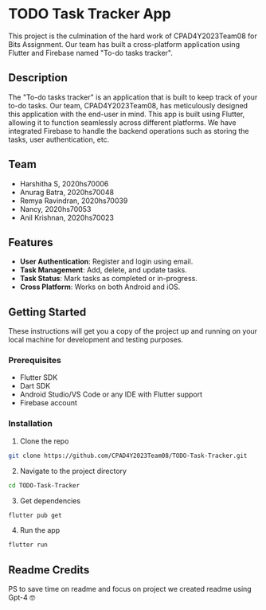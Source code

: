 # TODO Task Tracker App

This project is the culmination of the hard work of CPAD4Y2023Team08 for Bits Assignment. Our team has built a cross-platform application using Flutter and Firebase named "To-do tasks tracker". 

## Description

The "To-do tasks tracker" is an application that is built to keep track of your to-do tasks. Our team, CPAD4Y2023Team08, has meticulously designed this application with the end-user in mind. This app is built using Flutter, allowing it to function seamlessly across different platforms. We have integrated Firebase to handle the backend operations such as storing the tasks, user authentication, etc.

## Team

- Harshitha S, 2020hs70006
- Anurag Batra, 2020hs70048
- Remya Ravindran, 2020hs70039
- Nancy, 2020hs70053
- Anil Krishnan, 2020hs70023

## Features

- **User Authentication**: Register and login using email.
- **Task Management**: Add, delete, and update tasks.
- **Task Status**: Mark tasks as completed or in-progress.
- **Cross Platform**: Works on both Android and iOS.

## Getting Started

These instructions will get you a copy of the project up and running on your local machine for development and testing purposes.

### Prerequisites

- Flutter SDK
- Dart SDK
- Android Studio/VS Code or any IDE with Flutter support
- Firebase account

### Installation

1. Clone the repo
```bash
git clone https://github.com/CPAD4Y2023Team08/TODO-Task-Tracker.git
```
2. Navigate to the project directory
```bash
cd TODO-Task-Tracker
```
3. Get dependencies
```bash
flutter pub get
```
4. Run the app
```bash
flutter run
```

## Readme Credits
PS to save time on readme and focus on project we created readme using Gpt-4 🤓
